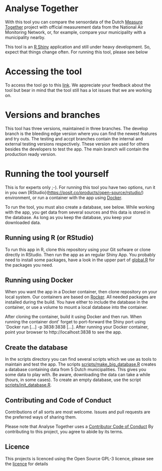 # Analyse Together

With this tool you can compare the sensordata of the Dutch [Measure Together](https://www.samenmeten.nl/node/721) 
project with official measurement data from the National Air
Monitoring Network, or, for example, compare your municipality with
a municipality nearby. 

This tool is an [R Shiny](https://shiny.rstudio.com/) application and
still under heavy development. So, expect that things change often.
For running this tool, please see below

# Accessing the tool

To access the tool go to this
[link](https://acc-analyseren.samenmeten.nl/). We appreciate your
feedback about the tool but bear in mind that the tool still has a lot
issues that we are working on.

# Versions and branches

This tool has three versions, maintained in three branches. The
develop branch is the bleeding edge version where you can find the
newest features and try outs. The testing and accpt branches contain
the internal and external testing versions respectively. These version
are used for others besides the developers to test the app. The main
branch will contain the production ready version.

# Running the tool yourself

This is for experts only ;-).  For running this
tool you have two options, run it in you own [RStudio}(https://posit.co/products/open-source/rstudio/) environment,
or run a container with the app using [Docker](https://www.docker.com/).

To run the tool, you must also create a database, see below.
While working with the app, you get data from several sources and this
data is stored in the database. As long as you keep the database,
you keep your downloaded data.

## Running using R (or RStudio)

To run this app in R, clone this repository using your Git sofware or
clone directly in RStudio. Then run the app as an regular Shiny App.
You probably need to install some packages, have a look in the upper
part of [global.R](global.R) for the packages you need.

## Running using Docker

When you want the app in a Docker container, then clone repository on
your local system. Our containers are based on
[Rocker](https://rocker-project.org/images/index.html). All needed
packages are installed during the build. You have either to include
the database in the container, or use a volume to mount a local
database into the container.

After cloning the container, build it using Docker and then run. When
running the container dont' forget to port-forward the Shiny port using
`Docker run [...] -p 3838:3838 [...].  After running your Docker
container, point your browser to http://localhost:3838 to see the app.

## Create the database

In the scripts directory you can find several scripts which we use as
tools to maintain and test the app. The scripts
[scripts/make_big_database.R](scripts/make_big_database.R) creates a database containing data from
5 Dutch municipalities. This gives you some data to play with.
Be aware, downloading the data can take a while (hours, in some
cases). To create an empty database, use the script
[scripts/init_database.R](scripts/init_database.R).

## Contributing and Code of Conduct

Contributions of all sorts are most welcome. Issues and pull requests
are the preferred ways of sharing them.

Please note that Analyse Together uses a [Contributor Code of Conduct](CODE_OF_CONDUCT.md) 
By contributing to this project, you agree to abide by its terms.

## Licence

This projects is licenced using the Open Source GPL-3 licence, please
see the [licence](LICENSE.md) for details



